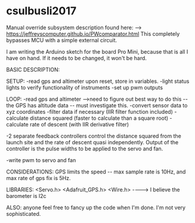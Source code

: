 # csulbusli2017

Manual override subsystem description found here: --> https://jeffreyscomputer.github.io/PWcomparator.html
This completely bypasses MCU with a simple external circuit.

I am writing the Arduino sketch for the board Pro Mini,  because that is all I have on hand. If it needs to be changed, it won't be hard.

BASIC DESCRIPTION:

SETUP:
-read gps and altimeter upon reset, store in variables.
-light status lights to verify functionality of instruments
-set up pwm outputs

LOOP:
-read gps and altimeter
    -->need to figure out best way to do this -- the GPS has altitude data -- must investigate this.
-convert sensor data to xyz coordinates
-filter data if necessary (IIR filter function included)
-calculate distance squared (faster to calculate than a square root)
-calculate rate of descent (with IIR derivative filter)

-2 separate feedback controllers control the distance squared from the launch site and the rate of descent quasi independently. Output of the controller is the pulse widths to be applied to the servo and fan.

-write pwm to servo and fan


CONSIDERATIONS:
GPS limits the speed -- max sample rate is 10Hz, and max rate of gps fix is 5Hz.


LIBRARIES:
<Servo.h>
<Adafruit_GPS.h>
<Wire.h>      ----> I believe the barometer is I2c


ALSO:
anyone feel free to fancy up the code when I'm done. I'm not very sophisticated.
